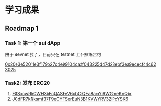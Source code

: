 # 学习成果

## Roadmap 1

### Task 1: 第一个 sui dApp
由于 devnet 挂了，目前只在 testnet 上不熟练合约

[0x20e3e52011e3f179b27c4e99104ca2f043225d47d28ebf3ea9ececf44c623025](https://suiexplorer.com/object/0x20e3e52011e3f179b27c4e99104ca2f043225d47d28ebf3ea9ececf44c623025?network=testnet)


### Task2: 发布 ERC20

1. [F8SxcwRhCWH3bFcQASFeV6xbCrQEa8amYi9WGmeKnQbr](https://suiexplorer.com/txblock/F8SxcwRhCWH3bFcQASFeV6xbCrQEa8amYi9WGmeKnQbr?network=testnet)
2. [JCdFR7kNksmf37T9eCYTSerEuNBB1KVWYRV32iPcYSK6](https://suiexplorer.com/txblock/JCdFR7kNksmf37T9eCYTSerEuNBB1KVWYRV32iPcYSK6?network=testnet)